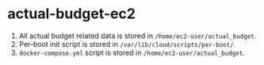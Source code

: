 # actual-budget-ec2

1. All actual budget related data is stored in `/home/ec2-user/actual_budget`. 
2. Per-boot init script is stored in `/var/lib/cloud/scripts/per-boot/`. 
3. `docker-compose.yml` script is stored in `/home/ec2-user/actual_budget`. 